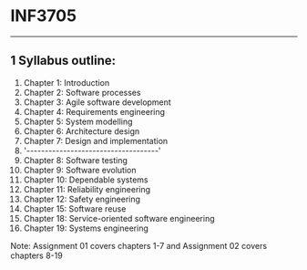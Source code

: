 # INF3705

---
## 1 Syllabus outline:

1. Chapter 1: Introduction
2. Chapter 2: Software processes
3. Chapter 3: Agile software development
4. Chapter 4: Requirements engineering
5. Chapter 5: System modelling
6. Chapter 6: Architecture design
7. Chapter 7: Design and implementation
8. '------------------------------------'
8. Chapter 8: Software testing
9. Chapter 9: Software evolution
10. Chapter 10: Dependable systems
11. Chapter 11: Reliability engineering
12. Chapter 12: Safety engineering
13. Chapter 15: Software reuse
14. Chapter 18: Service-oriented software engineering
15. Chapter 19: Systems engineering


Note: Assignment 01 covers chapters 1-7 and Assignment 02 covers chapters 8-19